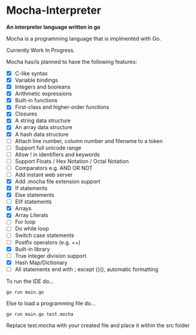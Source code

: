 # Mocha-Interpreter

**An interpreter language written in go**

Mocha is a programming language that is implmented with Go.

Currently Work In Progress.

Mocha has/is planned to have the following features:

- [x] C-like syntax
- [x] Variable bindings
- [x] Integers and booleans
- [x] Arithmetic expressions
- [x] Built-in functions
- [x] First-class and higher-order functions
- [x] Closures
- [x] A string data structure
- [x] An array data structure
- [x] A hash data structure
- [ ] Attach line number, column number and filename to a token
- [ ] Support full unicode range
- [ ] Allow ! in identifiers and keywords
- [ ] Support Floats / Hex Notation / Octal Notation
- [ ] Comparators e.g. AND OR NOT
- [ ] Add instant web server
- [x] Add .mocha file extension support
- [x] If statements
- [x] Else statements
- [ ] Elif statements
- [x] Arrays
- [x] Array Literals
- [ ] For loop
- [ ] Do while loop
- [ ] Switch case statements
- [ ] Postfix operators (e.g. ++)
- [x] Built-in library
- [ ] True integer division support
- [x] Hash Map/Dictionary
- [ ] All statements end with ; except {}(), automatic formatting

To run the IDE do...

```
go run main.go
```

Else to load a programming file do...

```
go run main.go test.mocha
```

Replace test.mocha with your created file and place it within the src folder
